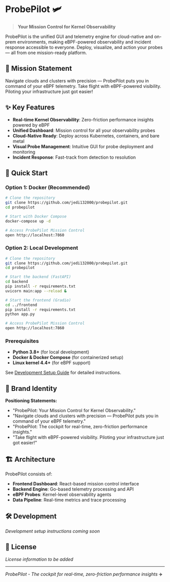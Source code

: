 # ProbePilot 🛩️

> **Your Mission Control for Kernel Observability**

ProbePilot is the unified GUI and telemetry engine for cloud-native and on-prem environments, making eBPF-powered observability and incident response accessible to everyone. Deploy, visualize, and action your probes — all from one mission-ready platform.

## 🎯 Mission Statement

Navigate clouds and clusters with precision — ProbePilot puts you in command of your eBPF telemetry. Take flight with eBPF-powered visibility. Piloting your infrastructure just got easier!

## ✨ Key Features

- **Real-time Kernel Observability**: Zero-friction performance insights powered by eBPF
- **Unified Dashboard**: Mission control for all your observability probes
- **Cloud-Native Ready**: Deploy across Kubernetes, containers, and bare metal
- **Visual Probe Management**: Intuitive GUI for probe deployment and monitoring
- **Incident Response**: Fast-track from detection to resolution

## 🚀 Quick Start

### Option 1: Docker (Recommended)
```bash
# Clone the repository
git clone https://github.com/jedi132000/probepilot.git
cd probepilot

# Start with Docker Compose
docker-compose up -d

# Access ProbePilot Mission Control
open http://localhost:7860
```

### Option 2: Local Development
```bash
# Clone the repository
git clone https://github.com/jedi132000/probepilot.git
cd probepilot

# Start the backend (FastAPI)
cd backend
pip install -r requirements.txt
uvicorn main:app --reload &

# Start the frontend (Gradio)
cd ../frontend
pip install -r requirements.txt
python app.py

# Access ProbePilot Mission Control
open http://localhost:7860
```

### Prerequisites
- **Python 3.8+** (for local development)
- **Docker & Docker Compose** (for containerized setup)
- **Linux kernel 4.4+** (for eBPF support)

See [Development Setup Guide](docs/DEVELOPMENT.md) for detailed instructions.

## 🎨 Brand Identity

**Positioning Statements:**
- "ProbePilot: Your Mission Control for Kernel Observability."
- "Navigate clouds and clusters with precision — ProbePilot puts you in command of your eBPF telemetry."
- "ProbePilot: The cockpit for real-time, zero-friction performance insights."
- "Take flight with eBPF-powered visibility. Piloting your infrastructure just got easier!"

## 🏗️ Architecture

ProbePilot consists of:
- **Frontend Dashboard**: React-based mission control interface
- **Backend Engine**: Go-based telemetry processing and API
- **eBPF Probes**: Kernel-level observability agents
- **Data Pipeline**: Real-time metrics and trace processing

## 🛠️ Development

*Development setup instructions coming soon*

## 📝 License

*License information to be added*

---

*ProbePilot - The cockpit for real-time, zero-friction performance insights* ✈️
